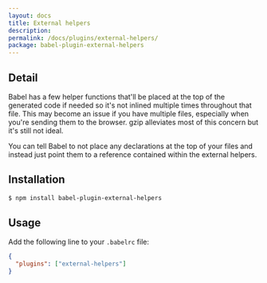 ```yaml
---
layout: docs
title: External helpers
description:
permalink: /docs/plugins/external-helpers/
package: babel-plugin-external-helpers
---
```


## Detail

Babel has a few helper functions that'll be placed at the top of the generated
code if needed so it's not inlined multiple times throughout that file. This may
become an issue if you have multiple files, especially when you're sending them
to the browser. gzip alleviates most of this concern but it's still not ideal.

You can tell Babel to not place any declarations at the top of your files and
instead just point them to a reference contained within the external helpers.

## Installation

```sh
$ npm install babel-plugin-external-helpers
```

## Usage

Add the following line to your `.babelrc` file:

```json
{
  "plugins": ["external-helpers"]
}
```
